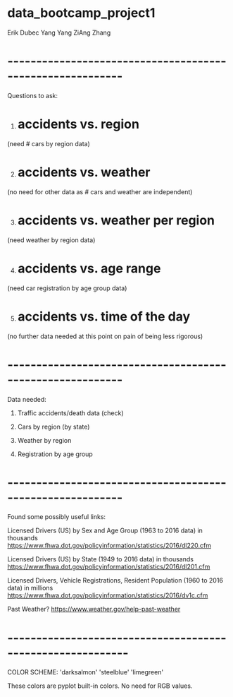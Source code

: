 # data_bootcamp_project1

Erik Dubec
Yang Yang
ZiAng Zhang

# ----------------------------------------------------------
Questions to ask:
1) # accidents vs. region
(need # cars by region data)

2) # accidents vs. weather
(no need for other data as # cars and weather are independent)

3) # accidents vs. weather per region
(need weather by region data)

4) # accidents vs. age range
(need car registration by age group data)

5) # accidents vs. time of the day
(no further data needed at this point on pain of being less rigorous)

# ----------------------------------------------------------
Data needed:
1) Traffic accidents/death data (check)

2) Cars by region (by state)

3) Weather by region

4) Registration by age group

# ----------------------------------------------------------

Found some possibly useful links:

Licensed Drivers (US) by Sex and Age Group (1963 to 2016 data) in thousands
https://www.fhwa.dot.gov/policyinformation/statistics/2016/dl220.cfm

Licensed Drivers (US) by State (1949 to 2016 data) in thousands
https://www.fhwa.dot.gov/policyinformation/statistics/2016/dl201.cfm

Licensed Drivers, Vehicle Registrations, Resident Population (1960 to 2016 data) in millions
https://www.fhwa.dot.gov/policyinformation/statistics/2016/dv1c.cfm

Past Weather?
https://www.weather.gov/help-past-weather


# -----------------------------------------------------------
COLOR SCHEME:
'darksalmon'
'steelblue'
'limegreen'

These colors are pyplot built-in colors. No need for RGB values.
